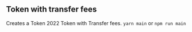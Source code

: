 ## Token with transfer fees

Creates a Token 2022 Token with Transfer fees.
`yarn main` or `npm run main`
